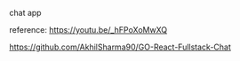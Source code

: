 chat app

reference: https://youtu.be/_hFPoXoMwXQ

https://github.com/AkhilSharma90/GO-React-Fullstack-Chat
